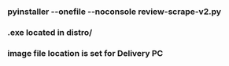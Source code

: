 ### pyinstaller --onefile --noconsole review-scrape-v2.py
### .exe located in distro/
### image file location is set for Delivery PC

